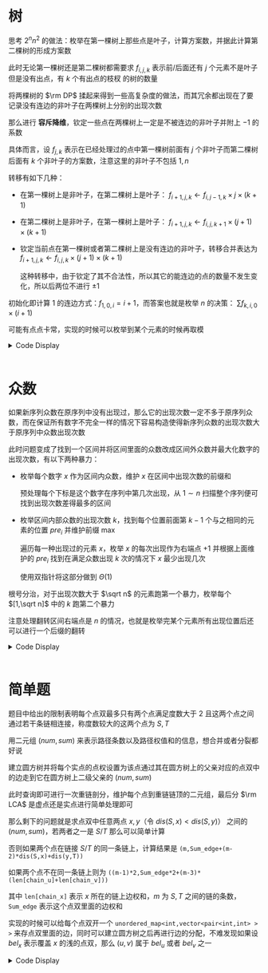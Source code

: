 # 树

思考 $2^{n}n^2$ 的做法：枚举在第一棵树上那些点是叶子，计算方案数，并据此计算第二棵树的形成方案数

此时无论第一棵树还是第二棵树都需要求 $f_{i,j,k}$ 表示前/后面还有 $j$ 个元素不是叶子但是没有出点，有 $k$ 个有出点的枝杈 的树的数量

将两棵树的 $\rm DP$ 揉起来得到一些高复杂度的做法，而其冗余都出现在了要记录没有连边的非叶子在两棵树上分别的出现次数

那么进行 **容斥降维**，钦定一些点在两棵树上一定是不被连边的非叶子并附上 $-1$ 的系数

具体而言，设 $f_{j,k}$ 表示在已经处理过的点中第一棵树前面有 $j$ 个非叶子而第二棵树后面有 $k$ 个非叶子的方案数，注意这里的非叶子不包括 $1,n$

转移有如下几种：

- 在第一棵树上是非叶子，在第二棵树上是叶子： $f_{i+1,j,k}\leftarrow f_{i,j-1,k}\times j\times(k+1)$ 

- 在第二棵树上是非叶子，在第一棵树上是叶子： $f_{i+1,j,k}\leftarrow f_{i,j,k+1}\times (j+1)\times(k+1)$

- 钦定当前点在第一棵树或者第二棵树上是没有连边的非叶子，转移合并表达为 $f_{i+1,j,k}\leftarrow f_{i,j,k}\times(j+1)\times(k+1)$

	这种转移中，由于钦定了其不合法性，所以其它的能连边的点的数量不发生变化，所以后两位不进行 $\pm1$

初始化即计算 $1$ 的连边方式：$f_{1,0,i}=i+1$，而答案也就是枚举 $n$ 的决策： $\sum f_{k,i,0}\times(i+1)$

可能有点点卡常，实现的时候可以枚举到某个元素的时候再取模

<details>
<summary>Code Display</summary>

```cpp
int n,f[2][510][510];
signed main(){
	freopen("tree.in","r",stdin); freopen("tree.out","w",stdout);
	n=read(); mod=read();
	int cur=0;
	for(int i=0;i<n;++i) f[cur][0][i]=(i+1)%mod;
	for(int i=2;i<=n;++i){
		int ans=0;
		for(int j=0;j<i;++j) ckadd(ans,mul(j+1,f[cur][j][0]));
		print(ans);
		if(i==n) break;
		for(int j=0;j<=i;++j){
			for(int k=0;k<=n;++k) if(f[cur][j][k]){
				ckdel(f[cur^1][j][k],mul(2*(j+1)*(k+1)%mod,f[cur][j][k]));
				ckadd(f[cur^1][j+1][k],mul(f[cur][j][k],(j+1)*(k+1)%mod));
				if(k) ckadd(f[cur^1][j][k-1],mul(f[cur][j][k],(j+1)*k%mod));
				f[cur][j][k]=0;
			}
		}
		cur^=1;
	}
	return 0;
}
```

</details><br>

# 众数

如果新序列众数在原序列中没有出现过，那么它的出现次数一定不多于原序列众数，而在保证所有数字不完全一样的情况下容易构造使得新序列众数的出现次数大于原序列中众数出现次数

此时问题变成了找到一个区间并将区间里面的众数改成区间外众数并最大化数字的出现次数，有以下两种暴力：

- 枚举每个数字 $x$ 作为区间内众数，维护 $x$ 在区间中出现次数的前缀和

	预处理每个下标是这个数字在序列中第几次出现，从 $1\sim n$ 扫描整个序列便可找到出现次数差得最多的区间

- 枚举区间内部众数的出现次数 $k$，找到每个位置前面第 $k-1$ 个与之相同的元素的位置 $pre_i$ 并维护前缀 $\max$

	遍历每一种出现过的元素 $x$，枚举 $x$ 的每次出现作为右端点 $+1$ 并根据上面维护的 $pre_i$ 找到在满足众数出现 $k$ 次的情况下 $x$ 最少出现几次

	使用双指针将这部分做到 $\Theta(1)$

根号分治，对于出现次数大于 $\sqrt n$ 的元素跑第一个暴力，枚举每个 $[1,\sqrt n]$ 中的 $k$ 跑第二个暴力

注意处理翻转区间右端点是 $n$ 的情况，也就是枚举完某个元素所有出现位置后还可以进行一个后缀的翻转

<details>
<summary>Code Display</summary>

```cpp
const int N=5e5+10,B=500;
int b[N],a[N],n,m,tim[N],Mx[N],Mn[N],pre[N];
vector<int> app[N];
signed main(){
	freopen("mode.in","r",stdin); freopen("mode.out","w",stdout);
	int T=read(); while(T--){
		n=read();
		for(int i=1;i<=n;++i) b[i]=a[i]=read();
		sort(b+1,b+n+1);
		m=unique(b+1,b+n+1)-b-1;
		for(int i=1;i<=n;++i){
			a[i]=lower_bound(b+1,b+m+1,a[i])-b;
			app[a[i]].emplace_back(i);
			tim[i]=app[a[i]].size();
		}
		int most=0,ans=0;
		rep(i,1,m) ckmax(most,Mx[i]=app[i].size());
		rep(x,1,m) if(app[x].size()>B){
			for(int i=1;i<=n;++i) pre[i]=pre[i-1]+(a[i]==x);
			for(int i=1;i<=n;++i) if(a[i]!=x){
				int dlt=pre[i]-tim[i]-Mn[a[i]];
				ckmin(Mn[a[i]],pre[i]-tim[i]);	
				ckmax(Mx[a[i]],dlt+(int)app[a[i]].size()+1);
			}
			rep(i,1,m) if(i!=x){
				int dlt=pre[n]-app[i].size()-Mn[i];
				ckmax(Mx[i],(int)app[i].size()+dlt);
				Mn[i]=0;
				ckmax(ans,Mx[i]);
			}
		}
		for(int t=1;t<=B;++t){
			if(most+t<=ans) continue;
			pre[0]=-1;
			rep(i,1,n){
				if(tim[i]<t) pre[i]=-1;
				else pre[i]=app[a[i]][tim[i]-t];
				ckmax(pre[i],pre[i-1]);
			}
			for(int i=1;i<=m;++i){
				int indic=0;
				for(auto p:app[i]){
					if(pre[p-1]==-1) continue;
					while(pre[p-1]>app[i][indic]) ++indic;
					int dlt=t-(tim[p]-indic-1);
					ckmax(Mx[i],(int)app[i].size()+dlt);
				}
				if(pre[n]!=-1){
					while(indic<app[i].size()&&pre[n]>app[i][indic]) ++indic;
					int dlt=t-((int)app[i].size()-indic);
					ckmax(Mx[i],(int)app[i].size()+dlt);
				}
				ckmax(ans,Mx[i]);
			}
		}
		print(ans);
		rep(i,1,m){
			if(ans==Mx[i]) print(b[i]);
			app[i].clear();
		}
	}
	return 0;
}
```

</details><br>

# 简单题

题目中给出的限制表明每个点双最多只有两个点满足度数大于 $2$ 且这两个点之间通过若干条链相连接，称度数较大的这两个点为 $S,T$

用二元组 $(num,sum)$ 来表示路径条数以及路径权值和的信息，想合并或者分裂都好说

建立圆方树并将每个实点的点权设置为该点通过其在圆方树上的父亲对应的点双中的边走到它在圆方树上二级父亲的 $(num,sum)$

此时查询即可进行一次重链剖分，维护每个点到重链链顶的二元组，最后分 $\rm LCA$ 是虚点还是实点进行简单处理即可

那么剩下的问题就是求点双中任意两点 $x,y$（令 $dis(S,x)<dis(S,y)$） 之间的 $(num,sum)$，若两者之一是 $S/T$ 那么可以简单计算

否则如果两个点在链接 $S/T$ 的同一条链上，计算结果是 `(m,Sum_edge+(m-2)*dis(S,x)+dis(y,T))`

如果两个点不在同一条链上则为 `((m-1)*2,Sum_edge*2+(m-3)*(len[chain_u]+len[chain_v]))`

其中 `len[chain_x]` 表示 $x$ 所在的链上边权和，$m$ 为 $S,T$ 之间的链的条数，`Sum_edge` 表示这个点双里面的边权和

实现的时候可以给每个点双开一个 `unordered_map<int,vector<pair<int,int> > >` 来存点双里面的边，同时可以建立圆方树之后再进行边的分配，不难发现如果设 $bel_x$ 表示覆盖 $x$ 的浅的点双，那么 $(u,v)$ 属于 $bel_u$ 或者 $bel_v$ 之一 

<details>
<summary>Code Display</summary>

```cpp
const int N=1e6+10;
int n,m,Q;
vector<int> G[N],g[N];
int nds,dfn[N],pw[N],low[N],tim,stk[N],Top;
struct data{
	int num,sum; data(){num=sum=0;} 
	data(int x,int y){num=x; sum=y; assert(num<mod&&sum<mod);}
	data operator *(const data &x)const{
		data res;
		res.num=mul(num,x.num);
		res.sum=add(mul(num,x.sum),mul(x.num,sum));
		return res;
	}
	data operator /(const data &x)const{
		data res;
		int inv=ksm(x.num,mod-2);
		res.num=mul(num,inv);
		res.sum=del(sum,mul(res.num,x.sum));
		ckmul(res.sum,inv);
		return res;
	}
}f[N],a[N];
struct DCC{
	int S,T,sum;
	unordered_map<int,vector<pair<int,int> > >G;
	unordered_map<int,int>id;
	vector<int> num,node,ch,dis;
	inline void ins_edge(int u,int v,int w){
		if(!id.count(v)||!id.count(u)) return ;
		G[u].emplace_back(v,w);
		G[v].emplace_back(u,w);
	}
	inline void ins_node(int x){
		id[x]=node.size();
		node.emplace_back(x);
	}
	inline void dfs(int x,int fat){
		if(x==T){
			ch.emplace_back(dis[id[T]]);
			sum+=dis[id[T]];
			return ;
		}
		for(auto e:G[x]) if(e.fir!=fat){
			dis[id[e.fir]]=dis[id[x]]+e.sec;
			num[id[e.fir]]=ch.size();
			dfs(e.fir,x);
		}
		return ;
	}
	inline void init(){
		dis.resize(node.size());
		num.resize(node.size());
		int mxdeg=0;
		for(int i=0;i<node.size();++i) ckmax(mxdeg,(int)G[node[i]].size());
		for(int i=0;i<node.size();++i){
			if(G[node[i]].size()==mxdeg){
				if(!S) S=node[i];
				else if(!T) T=node[i];
				else break;
			}
		}
		dfs(S,0);
		return ;
	}	
	inline data calc(int x,int y){
		if(!id.count(x)||!id.count(y)||x==y) return data(1,0);
		if(id[x]>id[y]) swap(x,y);
		int u=id[x],v=id[y];
		if(x==S){
			if(y==T) return data(ch.size(),sum%mod);
			return data(ch.size(),(sum+(ch.size()-2)*(ch[num[v]]-dis[v]))%mod);	
		}
		if(x==T){
			return data(ch.size(),(sum+(ch.size()-2)*dis[v])%mod);
		}
		if(y==S){
			return data(ch.size(),(sum+(ch.size()-2)*(ch[num[u]]-dis[u]))%mod);
		}
		if(y==T){
			return data(ch.size(),(sum+(ch.size()-2)*dis[u])%mod);
		}
		if(num[u]==num[v]){
			return data(ch.size(),(sum+(ch.size()-2)*(ch[num[v]]-abs(dis[u]-dis[v])))%mod);
		}
		return data((ch.size()-1)*2,(2*sum+(ch[num[u]]+ch[num[v]])*((ch.size()+mod-3)%mod))%mod);
	}
}dcc[N];
int bel[N];
inline void tarjan(int x){
	reverse(g[x].begin(),g[x].end());
	stk[++Top]=x; dfn[x]=low[x]=++tim;
	for(auto t:g[x]){
		if(!dfn[t]){
			tarjan(t); ckmin(low[x],low[t]);
			if(dfn[x]<=low[t]){
				++nds;
				G[nds].emplace_back(x);
				G[x].emplace_back(nds);
				dcc[nds].ins_node(x);
				bel[x]=nds;
				do{
					G[stk[Top]].emplace_back(nds);
					G[nds].emplace_back(stk[Top]);
					dcc[nds].ins_node(stk[Top]);
					bel[stk[Top]]=nds;
					--Top;
				}while(stk[Top+1]!=t);
				
			}
		}else ckmin(low[x],dfn[t]);
	}
	return ;
}
int dep[N],top[N],fa[N],son[N],siz[N];
inline void dfs1(int x,int fat){
	dep[x]=dep[fa[x]=fat]+(siz[x]=1); 
	if(fa[fa[x]]&&x<=n) a[x]=dcc[fa[x]].calc(x,fa[fa[x]]);
	else a[x]={1,0};
	for(auto t:G[x]) if(t!=fat){
		dfs1(t,x); siz[x]+=siz[t];
		if(siz[t]>siz[son[x]]) son[x]=t;
	}
	return ;
}
int ocnt;
inline void dfs2(int x,int topf){
	top[x]=topf; f[x]=a[x];
	if(top[x]!=x) f[x]=f[fa[x]]*a[x];
	if(son[x]) dfs2(son[x],topf);
	for(auto t:G[x]) if(t!=fa[x]&&t!=son[x]) dfs2(t,t);
}
int u[N],v[N],w[N];
signed main(){
	freopen("simple.in","r",stdin); freopen("simple.out","w",stdout);
	n=1e6; pw[0]=1;
	for(int i=1;i<=n;++i) pw[i]=add(pw[i-1],pw[i-1]);
	
	nds=n=read(); m=read(); Q=read();
	for(int i=1;i<=m;++i){
		u[i]=read(),v[i]=read(),w[i]=read();
		g[u[i]].emplace_back(v[i]);
		g[v[i]].emplace_back(u[i]);
	}
	tarjan(1);
	for(int i=1;i<=m;++i){
		if(bel[u[i]]) dcc[bel[u[i]]].ins_edge(u[i],v[i],w[i]);
		if(bel[v[i]]&&bel[v[i]]!=bel[u[i]]) dcc[bel[v[i]]].ins_edge(u[i],v[i],w[i]); 
	}
	for(int i=n+1;i<=nds;++i) dcc[i].init();
	dfs1(1,0); dfs2(1,1);
	while(Q--){
		int x=read(),y=read(),lx=x,ly=y;
		data ans=data(1,0);
		while(top[x]!=top[y]){
			if(dep[top[x]]>dep[top[y]]) swap(lx,ly),swap(x,y);
			ans=ans*f[y];
			y=fa[ly=top[y]];
		}
		if(dep[x]>dep[y]) swap(lx,ly),swap(x,y);
		if(x!=y) ans=ans*f[y]/f[x],ly=son[x];
		if(x>n) ans=ans*dcc[x].calc(lx,ly)/a[ly]/a[lx];
		print(ans.sum);
	}
	return 0;
}
```

</details><br>